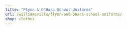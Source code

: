 ```yaml
---
title: "Flynn & O'Hara School Uniforms"
url: /williamsville/flynn-and-ohara-school-uniforms/
shop: clothes
---
```

